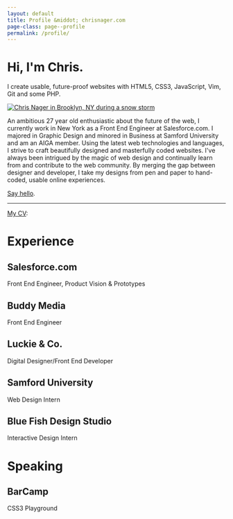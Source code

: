 ```yaml
---
layout: default
title: Profile &middot; chrisnager.com
page-class: page--profile
permalink: /profile/
---
```


# Hi, I'm Chris.

I create usable, future-proof websites with HTML5, CSS3, JavaScript, Vim, Git and some PHP.

<a href="//instagram.com/chrisnager"><img class="profile-image" src="http://distilleryimage11.ak.instagram.com/2a707552652611e3b4660e7130835a1f_8.jpg" alt="Chris Nager in Brooklyn, NY during a snow storm" title="Chris Nager in Brooklyn, NY during a snow storm"></a>

An ambitious 27 year old enthusiastic about the future of the web, I currently work in New York as a Front End Engineer at Salesforce.com. I majored in Graphic Design and minored in Business at Samford University and am an AIGA member. Using the latest web technologies and languages, I strive to craft beautifully designed and masterfully coded websites. I've always been intrigued by the magic of web design and continually learn from and contribute to the web community. By merging the gap between designer and developer, I take my designs from pen and paper to hand-coded, usable online experiences.

[Say hello](mailto:chris@chrisnager.com).

---

[My CV](/cv/):

# Experience

## Salesforce.com
Front End Engineer, Product Vision & Prototypes

## Buddy Media
Front End Engineer

## Luckie & Co.
Digital Designer/Front End Developer

## Samford University
Web Design Intern

## Blue Fish Design Studio
Interactive Design Intern

# Speaking

## BarCamp
CSS3 Playground
